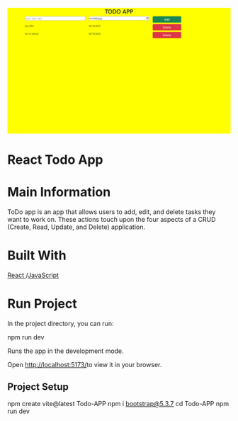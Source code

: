 <img src="./src/assets/App Image.png"></img>
# React Todo App 

# Main Information
<p>ToDo app is an app that allows users to add, edit, and delete tasks they want to work on. These actions touch upon the four aspects of a CRUD (Create, Read, Update, and Delete) application.</p>

# Built With

<a href = "https://react.dev/"> React </a>/<a href = "https://www.w3schools.com/js/">JavaScript</a>

# Run Project
<p>In the project directory, you can run:</p>
npm run dev
<p>Runs the app in the development mode.</p>
<p>Open <a href="http://localhost:5173/">http://localhost:5173/</a>to view it in your browser.</p>

## Project Setup

npm create vite@latest Todo-APP
npm i bootstrap@5.3.7
cd Todo-APP
npm run dev

